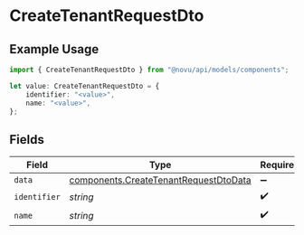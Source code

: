 # CreateTenantRequestDto

## Example Usage

```typescript
import { CreateTenantRequestDto } from "@novu/api/models/components";

let value: CreateTenantRequestDto = {
    identifier: "<value>",
    name: "<value>",
};
```

## Fields

| Field                                                                                          | Type                                                                                           | Required                                                                                       | Description                                                                                    |
| ---------------------------------------------------------------------------------------------- | ---------------------------------------------------------------------------------------------- | ---------------------------------------------------------------------------------------------- | ---------------------------------------------------------------------------------------------- |
| `data`                                                                                         | [components.CreateTenantRequestDtoData](../../models/components/createtenantrequestdtodata.md) | :heavy_minus_sign:                                                                             | N/A                                                                                            |
| `identifier`                                                                                   | *string*                                                                                       | :heavy_check_mark:                                                                             | N/A                                                                                            |
| `name`                                                                                         | *string*                                                                                       | :heavy_check_mark:                                                                             | N/A                                                                                            |